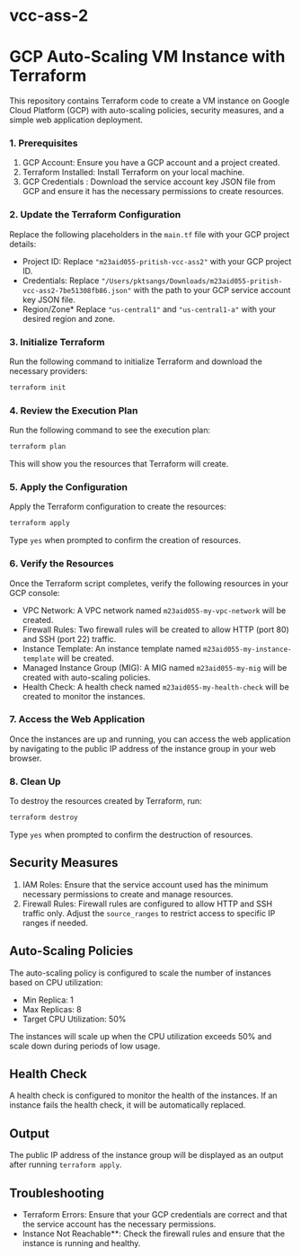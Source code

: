 # vcc-ass-2

# GCP Auto-Scaling VM Instance with Terraform

This repository contains Terraform code to create a VM instance on Google Cloud Platform (GCP) with auto-scaling policies, security measures, and a simple web application deployment.

### 1. Prerequisites

1. GCP Account: Ensure you have a GCP account and a project created.
2. Terraform Installed: Install Terraform on your local machine.
3. GCP Credentials : Download the service account key JSON file from GCP and ensure it has the necessary permissions to create resources.


### 2. Update the Terraform Configuration

Replace the following placeholders in the `main.tf` file with your GCP project details:

- Project ID: Replace `"m23aid055-pritish-vcc-ass2"` with your GCP project ID.
- Credentials: Replace `"/Users/pktsangs/Downloads/m23aid055-pritish-vcc-ass2-7be51308fb86.json"` with the path to your GCP service account key JSON file.
- Region/Zone* Replace `"us-central1"` and `"us-central1-a"` with your desired region and zone.

### 3. Initialize Terraform

Run the following command to initialize Terraform and download the necessary providers:

```bash
terraform init
```

### 4. Review the Execution Plan

Run the following command to see the execution plan:

```bash
terraform plan
```

This will show you the resources that Terraform will create.

### 5. Apply the Configuration

Apply the Terraform configuration to create the resources:

```bash
terraform apply
```

Type `yes` when prompted to confirm the creation of resources.

### 6. Verify the Resources

Once the Terraform script completes, verify the following resources in your GCP console:

- VPC Network: A VPC network named `m23aid055-my-vpc-network` will be created.
- Firewall Rules: Two firewall rules will be created to allow HTTP (port 80) and SSH (port 22) traffic.
- Instance Template: An instance template named `m23aid055-my-instance-template` will be created.
- Managed Instance Group (MIG): A MIG named `m23aid055-my-mig` will be created with auto-scaling policies.
- Health Check: A health check named `m23aid055-my-health-check` will be created to monitor the instances.

### 7. Access the Web Application

Once the instances are up and running, you can access the web application by navigating to the public IP address of the instance group in your web browser.

### 8. Clean Up

To destroy the resources created by Terraform, run:

```bash
terraform destroy
```

Type `yes` when prompted to confirm the destruction of resources.

## Security Measures

1. IAM Roles: Ensure that the service account used has the minimum necessary permissions to create and manage resources.
2. Firewall Rules: Firewall rules are configured to allow HTTP and SSH traffic only. Adjust the `source_ranges` to restrict access to specific IP ranges if needed.

## Auto-Scaling Policies

The auto-scaling policy is configured to scale the number of instances based on CPU utilization:

- Min Replica: 1
- Max Replicas: 8
- Target CPU Utilization: 50%

The instances will scale up when the CPU utilization exceeds 50% and scale down during periods of low usage.

## Health Check

A health check is configured to monitor the health of the instances. If an instance fails the health check, it will be automatically replaced.

## Output

The public IP address of the instance group will be displayed as an output after running `terraform apply`.

## Troubleshooting

- Terraform Errors: Ensure that your GCP credentials are correct and that the service account has the necessary permissions.
- Instance Not Reachable**: Check the firewall rules and ensure that the instance is running and healthy.

